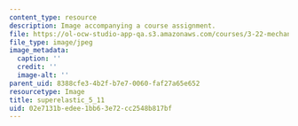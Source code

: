 ```yaml
---
content_type: resource
description: Image accompanying a course assignment.
file: https://ol-ocw-studio-app-qa.s3.amazonaws.com/courses/3-22-mechanical-behavior-of-materials-spring-2008/02e7131bedee1bb63e72cc2548b817bf_superelastic_5_11.jpg
file_type: image/jpeg
image_metadata:
  caption: ''
  credit: ''
  image-alt: ''
parent_uid: 8388cfe3-4b2f-b7e7-0060-faf27a65e652
resourcetype: Image
title: superelastic_5_11
uid: 02e7131b-edee-1bb6-3e72-cc2548b817bf
---
```

